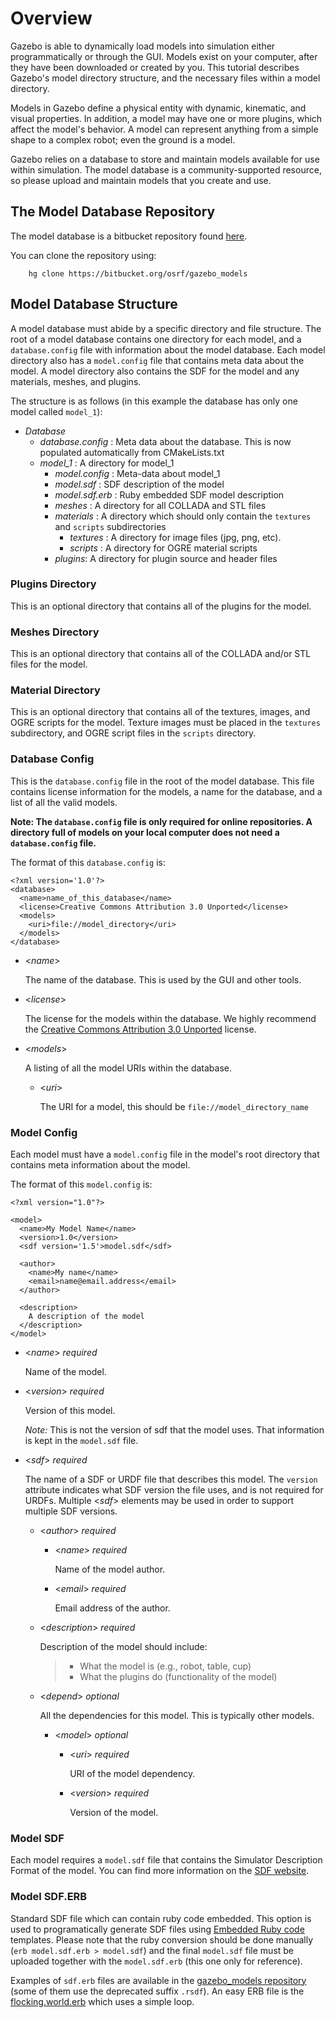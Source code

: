# Overview

Gazebo is able to dynamically load models into simulation either programmatically or through the GUI. Models exist on your computer, after they have been downloaded or created by you. This tutorial describes Gazebo's model directory structure, and the necessary files within a model directory.

Models in Gazebo define a physical entity with dynamic, kinematic, and
visual properties. In addition, a model may have one or more plugins, which
affect the model's behavior. A model can represent anything from a simple
shape to a complex robot; even the ground is a model. 

Gazebo relies on a database to store and maintain models available for use
within simulation. The model database is a community-supported resource, so
please upload and maintain models that you create and use.

## The Model Database Repository

The model database is a bitbucket repository found [here](https://bitbucket.org/osrf/gazebo_models).

You can  clone the repository using:

        hg clone https://bitbucket.org/osrf/gazebo_models


## Model Database Structure

A model database must abide by a specific directory and file structure. The
root of a model database contains one directory for each model, and a
`database.config` file with information about the model database. Each model
directory also has a `model.config` file that contains meta data about the
model. A model directory also contains the SDF for the model and any materials,
meshes, and plugins.

The structure is as follows (in this example the database has only one model called `model_1`):

* *Database*
    * *database.config* : Meta data about the database. This is now populated automatically from CMakeLists.txt
    * *model_1* : A directory for model_1
        * *model.config* : Meta-data about model_1
        * *model.sdf* : SDF description of the model
        * *model.sdf.erb* : Ruby embedded SDF model description
        * *meshes* : A directory for all COLLADA and STL files 
        * *materials* : A directory which should only contain the `textures` and `scripts` subdirectories
            * *textures* : A directory for image files (jpg, png, etc).
            * *scripts* : A directory for OGRE material scripts
        * *plugins*: A directory for plugin source and header files

### Plugins Directory
This is an optional directory that contains all of the plugins for the model.

### Meshes Directory
This is an optional directory that contains all of the COLLADA and/or STL files for the model.

### Material Directory
This is an optional directory that contains all of the textures, images, and OGRE scripts for the model. Texture images must be placed in the `textures` subdirectory, and OGRE script files in the `scripts` directory.

### Database Config
This is the `database.config` file in the root of the model database. This file contains license information for the models, a name for the database, and a list of all the valid models.

**Note: The `database.config` file is only required for online repositories. A directory full of models on your local computer does not need a `database.config` file.**

The format of this `database.config` is:

~~~
<?xml version='1.0'?>
<database>
  <name>name_of_this_database</name>
  <license>Creative Commons Attribution 3.0 Unported</license>
  <models>
    <uri>file://model_directory</uri>
  </models>
</database>
~~~

*  <*name*>
 
   The name of the database. This is used by the GUI and other tools.
   
*  <*license*> 

   The license for the models within the database. We highly recommend the
[Creative Commons Attribution 3.0 Unported](http://creativecommons.org/licenses/by/3.0) license.

*  <*models*>

   A listing of all the model URIs within the database.
   
   * <*uri*>

     The URI for a model, this should be `file://model_directory_name`

### Model Config 

Each model must have a `model.config` file in the model's root directory that contains meta information about the model.

The format of this `model.config` is:

~~~
<?xml version="1.0"?>

<model>
  <name>My Model Name</name>
  <version>1.0</version>
  <sdf version='1.5'>model.sdf</sdf>
    
  <author>
    <name>My name</name>
    <email>name@email.address</email>
  </author>
    
  <description>
    A description of the model
  </description>
</model>
~~~

*  <*name*> *required*

   Name of the model.
   
*  <*version*> *required*

   Version of this model. 

   *Note:* This is not the version of sdf that the model uses. That information
   is kept in the `model.sdf` file.

*  <*sdf*> *required*

   The name of a SDF or URDF file that describes this model. The `version` attribute indicates what SDF version the file uses, and is not required for URDFs. Multiple <*sdf*> elements may be used in order to support multiple SDF versions.

   *  <*author*> *required*

      *  <*name*> *required*

         Name of the model author.
      *  <*email*> *required*

         Email address of the author.

   *  <*description*> *required*

      Description of the model should include:
      >  * What the model is (e.g., robot, table, cup)
      >  * What the plugins do (functionality of the model)

   *  <*depend*> *optional*

      All the dependencies for this model. This is typically other models.

      *  <*model*> *optional*

         *  <*uri*> *required*

            URI of the model dependency.
         *  <*version*> *required*

            Version of the model.

### Model SDF

Each model requires a `model.sdf` file that contains the Simulator Description Format of the model. You can find more information on the [SDF website](http://sdformat.org).

### Model SDF.ERB

Standard SDF file which can contain ruby code embedded. This option is used to
programatically generate SDF files using [Embedded Ruby code](http://www.stuartellis.eu/articles/erb/)
templates. Please note that the ruby conversion should be done manually (`erb
model.sdf.erb > model.sdf`) and the final `model.sdf` file must be uploaded
together with the `model.sdf.erb` (this one only for reference).

Examples of `sdf.erb` files are available in the 
[gazebo_models repository](https://bitbucket.org/osrf/gazebo_models/src) 
(some of them use the deprecated suffix `.rsdf`). An easy ERB file is the
[flocking.world.erb](https://bitbucket.org/osrf/gazebo/src/b54961341ffb938a9f99c9976aed50a771c95216/worlds/flocking.world.erb?at=default)
which uses a simple loop.
